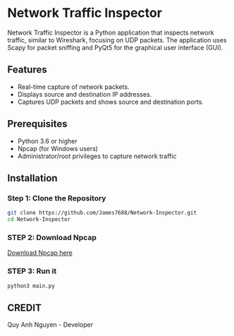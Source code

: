 # Network Traffic Inspector

Network Traffic Inspector is a Python application that inspects network traffic, similar to Wireshark, focusing on UDP packets. The application uses Scapy for packet sniffing and PyQt5 for the graphical user interface (GUI).

## Features

- Real-time capture of network packets.
- Displays source and destination IP addresses.
- Captures UDP packets and shows source and destination ports.

## Prerequisites

- Python 3.6 or higher
- Npcap (for Windows users)
- Administrator/root privileges to capture network traffic

## Installation

### Step 1: Clone the Repository

```bash
git clone https://github.com/James7688/Network-Inspector.git
cd Network-Inspector
```

### STEP 2: Download Npcap
[Download Npcap here](https://npcap.com/#download)

### STEP 3: Run it

```bash
python3 main.py
```

## CREDIT
Quy Anh Nguyen - Developer
